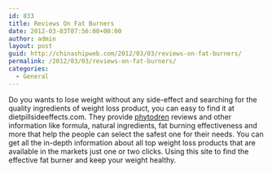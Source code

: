 ```yaml
---
id: 833
title: Reviews On Fat Burners
date: 2012-03-03T07:56:00+00:00
author: admin
layout: post
guid: http://chinashipweb.com/2012/03/03/reviews-on-fat-burners/
permalink: /2012/03/03/reviews-on-fat-burners/
categories:
  - General
---
```

Do you wants to lose weight without any side-effect and searching for the quality ingredients of weight loss product, you can easy to find it at dietpillsideeffects.com. They provide [phytodren](http://www.dietpillsideeffects.com/phytodren/) reviews and other information like formula, natural ingredients, fat burning effectiveness and more that help the people can select the safest one for their needs. You can get all the in-depth information about all top weight loss products that are available in the markets just one or two clicks. Using this site to find the effective fat burner and keep your weight healthy.